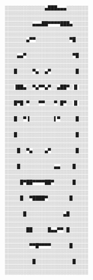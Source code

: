 ░░░░░░░░░░░░░▄███▄▄▄░░░░░░░
░░░░░░░░░░░░░░░░░░░░░░░░░░░
░░░░░░░░░░░░░░░░░░░░░░░░░░░
░░░░░░░░░▄▄▄██▀▀▀▀███▄░░░░░
░░░░░░░░░░░░░░░░░░░░░░░░░░░
░░░░░░░░░░░░░░░░░░░░░░░░░░░
░░░░░░░▄▀▀░░░░░░░░░░░▀█░░░░
░░░░░░░░░░░░░░░░░░░░░░░░░░░
░░░░░░░░░░░░░░░░░░░░░░░░░░░
░░░░▄▄▀░░░░░░░░░░░░░░░▀█░░░
░░░░░░░░░░░░░░░░░░░░░░░░░░░
░░░░░░░░░░░░░░░░░░░░░░░░░░░
░░░█░░░░░▀▄░░▄▀░░░░░░░░█░░░
░░░░░░░░░░░░░░░░░░░░░░░░░░░
░░░░░░░░░░░░░░░░░░░░░░░░░░░
░░░▐██▄░░▀▄▀▀▄▀░░▄██▀░▐▌░░░
░░░░░░░░░░░░░░░░░░░░░░░░░░░
░░░░░░░░░░░░░░░░░░░░░░░░░░░
░░░█▀█░▀░░░▀▀░░░▀░█▀░░▐▌░░░
░░░░░░░░░░░░░░░░░░░░░░░░░░░
░░░░░░░░░░░░░░░░░░░░░░░░░░░
░░░█░░▀▐░░░░░░░░▌▀░░░░░█░░░
░░░░░░░░░░░░░░░░░░░░░░░░░░░
░░░░░░░░░░░░░░░░░░░░░░░░░░░
░░░█░░░░░░░░░░░░░░░░░░░█░░░
░░░░░░░░░░░░░░░░░░░░░░░░░░░
░░░░░░░░░░░░░░░░░░░░░░░░░░░
░░░░█░░▀▄░░░░▄▀░░░░░░░░█░░░
░░░░░░░░░░░░░░░░░░░░░░░░░░░
░░░░░░░░░░░░░░░░░░░░░░░░░░░
░░░░█░░░░░░░░░░░▄▄░░░░█░░░░
░░░░░░░░░░░░░░░░░░░░░░░░░░░
░░░░░░░░░░░░░░░░░░░░░░░░░░░
░░░░░█▀██▀▀▀▀██▀░░░░░░█░░░░
░░░░░░░░░░░░░░░░░░░░░░░░░░░
░░░░░░░░░░░░░░░░░░░░░░░░░░░
░░░░░█░░▀████▀░░░░░░░█░░░░░
░░░░░░░░░░░░░░░░░░░░░░░░░░░
░░░░░░░░░░░░░░░░░░░░░░░░░░░
░░░░░░█░░░░░░░░░░░░▄█░░░░░░
░░░░░░░░░░░░░░░░░░░░░░░░░░░
░░░░░░░░░░░░░░░░░░░░░░░░░░░
░░░░░░░██░░░░░█▄▄▀▀░█░░░░░░
░░░░░░░░░░░░░░░░░░░░░░░░░░░
░░░░░░░░░░░░░░░░░░░░░░░░░░░
░░░░░░░░▀▀█▀▀▀▀░░░░░░█░░░░░
░░░░░░░░░░░░░░░░░░░░░░░░░░░
░░░░░░░░░░░░░░░░░░░░░░░░░░░
░░░░░░░░░█░░░░░░░░░░░░█░░░░
░░░░░░░░░░░░░░░░░░░░░░░░░░░
░░░░░░░░░░░░░░░░░░░░░░░░░░░



